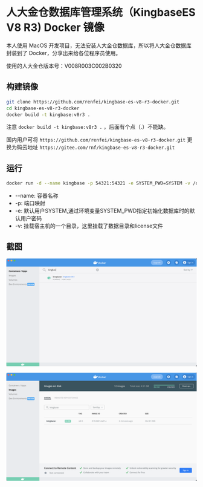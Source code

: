 # 人大金仓数据库管理系统（KingbaseES V8 R3) Docker 镜像

本人使用 MacOS 开发项目，无法安装人大金仓数据库，所以将人大金仓数据库封装到了 Docker，分享出来给各位程序员使用。

使用的人大金仓版本号：V008R003C002B0320

## 构建镜像

```bash
git clone https://github.com/renfei/kingbase-es-v8-r3-docker.git
cd kingbase-es-v8-r3-docker
docker build -t kingbase:v8r3 .
```

注意 ```docker build -t kingbase:v8r3 .``` ，后面有个点（.）不能缺。

国内用户可将 ```https://github.com/renfei/kingbase-es-v8-r3-docker.git``` 更换为码云地址 ```https://gitee.com/rnf/kingbase-es-v8-r3-docker.git```

## 运行

```bash
docker run -d --name kingbase -p 54321:54321 -e SYSTEM_PWD=SYSTEM -v /opt/kingbase/data:/opt/kingbase/data -v /opt/kingbase/license.dat:/opt/kingbase/Server/bin/license.dat kingbase:v8r3
```

- --name: 容器名称
- -p: 端口映射
- -e: 默认用户SYSTEM,通过环境变量SYSTEM_PWD指定初始化数据库时的默认用户密码
- -v: 挂载宿主机的一个目录，这里挂载了数据目录和license文件

## 截图

![Docker](./doc/image/WX202108021417482x.png)

![Docker](./doc/image/WX202108021418082x.png)